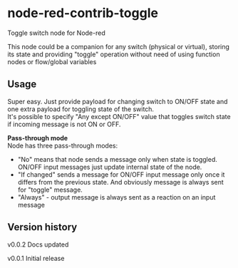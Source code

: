 # node-red-contrib-toggle
Toggle switch node for Node-red

This node could be a companion for any switch (physical or virtual), storing its state and providing "toggle" operation
without need of using function nodes or flow/global variables
  
## Usage

Super easy. Just provide payload for changing switch to ON/OFF state and one extra payload for toggling state of the switch.  
It's possible to specify "Any except ON/OFF" value that toggles switch state if incoming message is not ON or OFF.  

**Pass-through mode**  
Node has three pass-through modes:  
 - "No" means that node sends a message only when state is toggled. ON/OFF input messages just update internal state of the node.
 - "If changed" sends a message for ON/OFF input message only once it differs from the previous state. And obviously message is always sent for "toggle" message. 
 - "Always" - output message is always sent as a reaction on an input message


## Version history

v0.0.2 Docs updated

v0.0.1 Initial release

